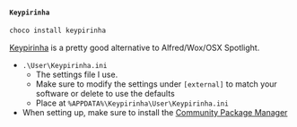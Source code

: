 #### `Keypirinha`

```ps1
choco install keypirinha
```

[Keypirinha](https://keypirinha.com/index.html) is a pretty good alternative to Alfred/Wox/OSX Spotlight.

- `.\User\Keypirinha.ini`
	- The settings file I use.
	- Make sure to modify the settings under `[external]` to match your software or delete to use the defaults
	- Place at `%APPDATA%\Keypirinha\User\Keypirinha.ini`
- When setting up, make sure to install the [Community Package Manager](https://github.com/ueffel/Keypirinha-PackageControl)
